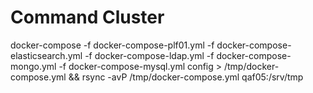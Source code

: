 # Command Cluster 

docker-compose -f docker-compose-plf01.yml -f docker-compose-elasticsearch.yml -f docker-compose-ldap.yml -f docker-compose-mongo.yml -f docker-compose-mysql.yml  config > /tmp/docker-compose.yml && rsync -avP /tmp/docker-compose.yml qaf05:/srv/tmp